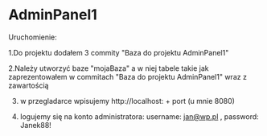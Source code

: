 # AdminPanel1

Uruchomienie:

1.Do projektu dodałem 3 commity "Baza do projektu AdminPanel1"

2.Należy utworzyć baze "mojaBaza" a w niej tabele takie jak zaprezentowałem w commitach 
"Baza do projektu AdminPanel1" wraz z zawartością

3. w przegladarce wpisujemy http://localhost: + port (u mnie 8080)

4. logujemy się na konto administratora: username: jan@wp.pl , password: Janek88!
